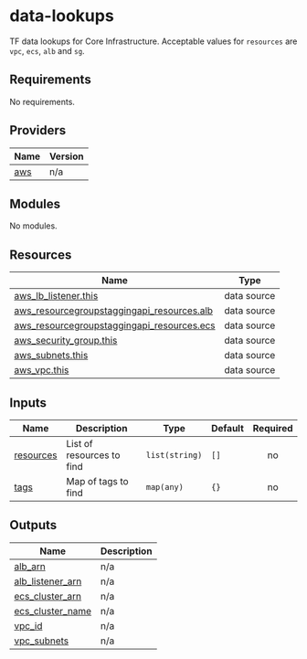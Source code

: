 # data-lookups
TF data lookups for Core Infrastructure. Acceptable values for `resources` are `vpc`, `ecs`, `alb` and `sg`.

<!-- BEGIN_TF_DOCS -->
## Requirements

No requirements.

## Providers

| Name | Version |
|------|---------|
| <a name="provider_aws"></a> [aws](#provider\_aws) | n/a |

## Modules

No modules.

## Resources

| Name | Type |
|------|------|
| [aws_lb_listener.this](https://registry.terraform.io/providers/hashicorp/aws/latest/docs/data-sources/lb_listener) | data source |
| [aws_resourcegroupstaggingapi_resources.alb](https://registry.terraform.io/providers/hashicorp/aws/latest/docs/data-sources/resourcegroupstaggingapi_resources) | data source |
| [aws_resourcegroupstaggingapi_resources.ecs](https://registry.terraform.io/providers/hashicorp/aws/latest/docs/data-sources/resourcegroupstaggingapi_resources) | data source |
| [aws_security_group.this](https://registry.terraform.io/providers/hashicorp/aws/latest/docs/data-sources/security_group) | data source |
| [aws_subnets.this](https://registry.terraform.io/providers/hashicorp/aws/latest/docs/data-sources/subnets) | data source |
| [aws_vpc.this](https://registry.terraform.io/providers/hashicorp/aws/latest/docs/data-sources/vpc) | data source |

## Inputs

| Name | Description | Type | Default | Required |
|------|-------------|------|---------|:--------:|
| <a name="input_resources"></a> [resources](#input\_resources) | List of resources to find | `list(string)` | `[]` | no |
| <a name="input_tags"></a> [tags](#input\_tags) | Map of tags to find | `map(any)` | `{}` | no |

## Outputs

| Name | Description |
|------|-------------|
| <a name="output_alb_arn"></a> [alb\_arn](#output\_alb\_arn) | n/a |
| <a name="output_alb_listener_arn"></a> [alb\_listener\_arn](#output\_alb\_listener\_arn) | n/a |
| <a name="output_ecs_cluster_arn"></a> [ecs\_cluster\_arn](#output\_ecs\_cluster\_arn) | n/a |
| <a name="output_ecs_cluster_name"></a> [ecs\_cluster\_name](#output\_ecs\_cluster\_name) | n/a |
| <a name="output_vpc_id"></a> [vpc\_id](#output\_vpc\_id) | n/a |
| <a name="output_vpc_subnets"></a> [vpc\_subnets](#output\_vpc\_subnets) | n/a |
<!-- END_TF_DOCS -->